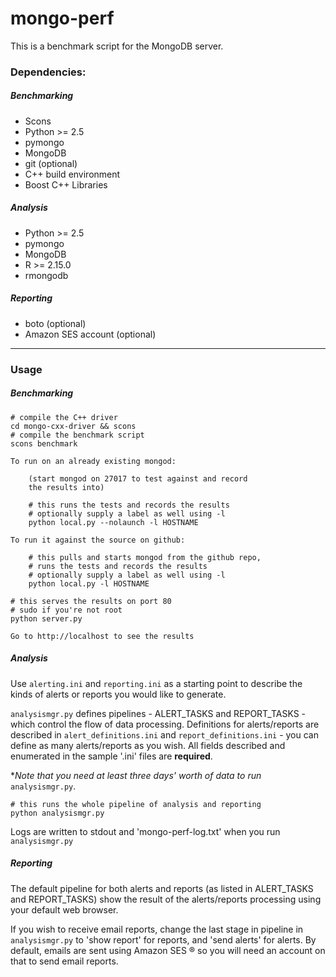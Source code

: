 # mongo-perf
This is a benchmark script for the MongoDB server.

### Dependencies:
##### Benchmarking
* Scons
* Python >= 2.5
* pymongo
* MongoDB
* git (optional)
* C++ build environment
* Boost C++ Libraries

##### Analysis
* Python >= 2.5
* pymongo
* MongoDB
* R >= 2.15.0
* rmongodb

##### Reporting
* boto (optional)
* Amazon SES account (optional)
<hr>

### Usage
##### Benchmarking
<pre><code># compile the C++ driver
cd mongo-cxx-driver && scons 
# compile the benchmark script
scons benchmark 

To run on an already existing mongod:

	(start mongod on 27017 to test against and record 
	the results into)

	# this runs the tests and records the results
	# optionally supply a label as well using -l
	python local.py --nolaunch -l HOSTNAME

To run it against the source on github:
	
	# this pulls and starts mongod from the github repo,
	# runs the tests and records the results
	# optionally supply a label as well using -l
	python local.py -l HOSTNAME

# this serves the results on port 80
# sudo if you're not root
python server.py 

Go to http://localhost to see the results
</code></pre>

##### Analysis

Use `alerting.ini` and `reporting.ini` as a starting point to describe the kinds of alerts or reports you would like to generate. 

`analysismgr.py` defines pipelines - ALERT_TASKS and REPORT_TASKS - which control the flow of data processing. Definitions for alerts/reports are described in `alert_definitions.ini` and `report_definitions.ini` - you can define as many alerts/reports as you wish. All fields described and enumerated in the sample '.ini' files are **required**.

**Note that you need at least three days' worth of data to run* `analysismgr.py`.
<pre><code># this runs the whole pipeline of analysis and reporting
python analysismgr.py</code></pre>
Logs are written to stdout and 'mongo-perf-log.txt' when you run `analysismgr.py`

##### Reporting
The default pipeline for both alerts and reports (as listed in ALERT_TASKS and REPORT_TASKS) show the result of the alerts/reports processing using your default web browser.

If you wish to receive email reports, change the last stage in pipeline in `analysismgr.py` to 'show report' for reports, and 'send alerts' for alerts. By default, emails are sent using Amazon SES ® so you will need an account on that to send email reports.

